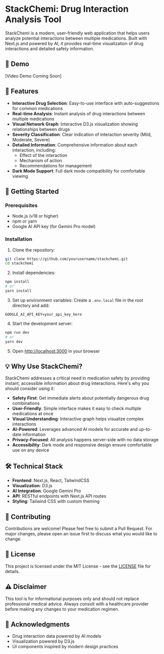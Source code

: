 # StackChemi: Drug Interaction Analysis Tool

StackChemi is a modern, user-friendly web application that helps users analyze potential interactions between multiple medications. Built with Next.js and powered by AI, it provides real-time visualization of drug interactions and detailed safety information.

## 🎥 Demo

[Video Demo Coming Soon]

## 🌟 Features

- **Interactive Drug Selection**: Easy-to-use interface with auto-suggestions for common medications
- **Real-time Analysis**: Instant analysis of drug interactions between multiple medications
- **Visual Network Graph**: Interactive D3.js visualization showing relationships between drugs
- **Severity Classification**: Clear indication of interaction severity (Mild, Moderate, Severe)
- **Detailed Information**: Comprehensive information about each interaction, including:
  - Effect of the interaction
  - Mechanism of action
  - Recommendations for management
- **Dark Mode Support**: Full dark mode compatibility for comfortable viewing

## 🚀 Getting Started

### Prerequisites

- Node.js (v18 or higher)
- npm or yarn
- Google AI API key (for Gemini Pro model)

### Installation

1. Clone the repository:
```bash
git clone https://github.com/yourusername/stackchemi.git
cd stackchemi
```

2. Install dependencies:
```bash
npm install
# or
yarn install
```

3. Set up environment variables:
Create a `.env.local` file in the root directory and add:
```env
GOOGLE_AI_API_KEY=your_api_key_here
```

4. Start the development server:
```bash
npm run dev
# or
yarn dev
```

5. Open [http://localhost:3000](http://localhost:3000) in your browser

## 💡 Why Use StackChemi?

StackChemi addresses a critical need in medication safety by providing instant, accessible information about drug interactions. Here's why you should consider using it:

- **Safety First**: Get immediate alerts about potentially dangerous drug combinations
- **User-Friendly**: Simple interface makes it easy to check multiple medications at once
- **Visual Understanding**: Interactive graph helps visualize complex interactions
- **AI-Powered**: Leverages advanced AI models for accurate and up-to-date information
- **Privacy-Focused**: All analysis happens server-side with no data storage
- **Accessibility**: Dark mode and responsive design ensure comfortable use on any device

## 🛠️ Technical Stack

- **Frontend**: Next.js, React, TailwindCSS
- **Visualization**: D3.js
- **AI Integration**: Google Gemini Pro
- **API**: RESTful endpoints with Next.js API routes
- **Styling**: Tailwind CSS with custom theming

## 🤝 Contributing

Contributions are welcome! Please feel free to submit a Pull Request. For major changes, please open an issue first to discuss what you would like to change.

## 📝 License

This project is licensed under the MIT License - see the [LICENSE](LICENSE) file for details.

## ⚠️ Disclaimer

This tool is for informational purposes only and should not replace professional medical advice. Always consult with a healthcare provider before making any changes to your medication regimen.

## 🙏 Acknowledgments

- Drug interaction data powered by AI models
- Visualization powered by D3.js
- UI components inspired by modern design practices
